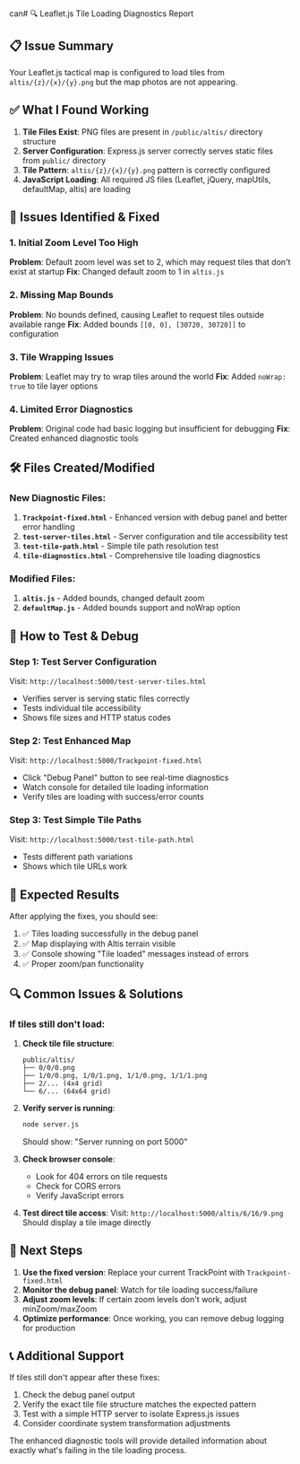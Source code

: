 can# 🔍 Leaflet.js Tile Loading Diagnostics Report

## 📋 Issue Summary
Your Leaflet.js tactical map is configured to load tiles from `altis/{z}/{x}/{y}.png` but the map photos are not appearing.

## ✅ What I Found Working
1. **Tile Files Exist**: PNG files are present in `/public/altis/` directory structure
2. **Server Configuration**: Express.js server correctly serves static files from `public/` directory
3. **Tile Pattern**: `altis/{z}/{x}/{y}.png` pattern is correctly configured
4. **JavaScript Loading**: All required JS files (Leaflet, jQuery, mapUtils, defaultMap, altis) are loading

## 🚨 Issues Identified & Fixed

### 1. **Initial Zoom Level Too High**
**Problem**: Default zoom level was set to 2, which may request tiles that don't exist at startup
**Fix**: Changed default zoom to 1 in `altis.js`

### 2. **Missing Map Bounds**
**Problem**: No bounds defined, causing Leaflet to request tiles outside available range
**Fix**: Added bounds `[[0, 0], [30720, 30720]]` to configuration

### 3. **Tile Wrapping Issues**
**Problem**: Leaflet may try to wrap tiles around the world
**Fix**: Added `noWrap: true` to tile layer options

### 4. **Limited Error Diagnostics**
**Problem**: Original code had basic logging but insufficient for debugging
**Fix**: Created enhanced diagnostic tools

## 🛠️ Files Created/Modified

### New Diagnostic Files:
1. **`Trackpoint-fixed.html`** - Enhanced version with debug panel and better error handling
2. **`test-server-tiles.html`** - Server configuration and tile accessibility test
3. **`test-tile-path.html`** - Simple tile path resolution test
4. **`tile-diagnostics.html`** - Comprehensive tile loading diagnostics

### Modified Files:
1. **`altis.js`** - Added bounds, changed default zoom
2. **`defaultMap.js`** - Added bounds support and noWrap option

## 🔧 How to Test & Debug

### Step 1: Test Server Configuration
Visit: `http://localhost:5000/test-server-tiles.html`
- Verifies server is serving static files correctly
- Tests individual tile accessibility
- Shows file sizes and HTTP status codes

### Step 2: Test Enhanced Map
Visit: `http://localhost:5000/Trackpoint-fixed.html`
- Click "Debug Panel" button to see real-time diagnostics
- Watch console for detailed tile loading information
- Verify tiles are loading with success/error counts

### Step 3: Test Simple Tile Paths
Visit: `http://localhost:5000/test-tile-path.html`
- Tests different path variations
- Shows which tile URLs work

## 🎯 Expected Results

After applying the fixes, you should see:
1. ✅ Tiles loading successfully in the debug panel
2. ✅ Map displaying with Altis terrain visible
3. ✅ Console showing "Tile loaded" messages instead of errors
4. ✅ Proper zoom/pan functionality

## 🔍 Common Issues & Solutions

### If tiles still don't load:

1. **Check tile file structure**:
   ```
   public/altis/
   ├── 0/0/0.png
   ├── 1/0/0.png, 1/0/1.png, 1/1/0.png, 1/1/1.png
   ├── 2/... (4x4 grid)
   └── 6/... (64x64 grid)
   ```

2. **Verify server is running**:
   ```bash
   node server.js
   ```
   Should show: "Server running on port 5000"

3. **Check browser console**:
   - Look for 404 errors on tile requests
   - Check for CORS errors
   - Verify JavaScript errors

4. **Test direct tile access**:
   Visit: `http://localhost:5000/altis/6/16/9.png`
   Should display a tile image directly

## 🚀 Next Steps

1. **Use the fixed version**: Replace your current TrackPoint with `Trackpoint-fixed.html`
2. **Monitor the debug panel**: Watch for tile loading success/failure
3. **Adjust zoom levels**: If certain zoom levels don't work, adjust minZoom/maxZoom
4. **Optimize performance**: Once working, you can remove debug logging for production

## 📞 Additional Support

If tiles still don't appear after these fixes:
1. Check the debug panel output
2. Verify the exact tile file structure matches the expected pattern
3. Test with a simple HTTP server to isolate Express.js issues
4. Consider coordinate system transformation adjustments

The enhanced diagnostic tools will provide detailed information about exactly what's failing in the tile loading process.